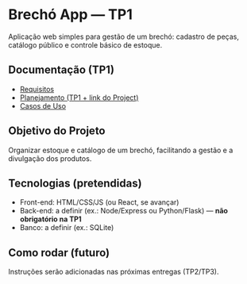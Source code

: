 # Brechó App — TP1

Aplicação web simples para gestão de um brechó: cadastro de peças, catálogo público e controle básico de estoque.

## Documentação (TP1)
- [Requisitos](./docs/requisitos.md)
- [Planejamento (TP1 + link do Project)](./docs/planejamento.md)
- [Casos de Uso](./docs/casos-de-uso.md)

## Objetivo do Projeto
Organizar estoque e catálogo de um brechó, facilitando a gestão e a divulgação dos produtos.

## Tecnologias (pretendidas)
- Front-end: HTML/CSS/JS (ou React, se avançar)
- Back-end: a definir (ex.: Node/Express ou Python/Flask) — **não obrigatório na TP1**
- Banco: a definir (ex.: SQLite)

## Como rodar (futuro)
Instruções serão adicionadas nas próximas entregas (TP2/TP3).


